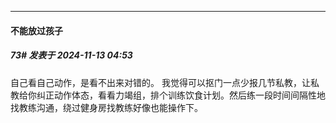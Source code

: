 ﻿
*****

####  不能放过孩子  
##### 73#       发表于 2024-11-13 04:53

自己看自己动作，是看不出来对错的。
我觉得可以抠门一点少报几节私教，让私教给你纠正动作体态，看看力竭组，排个训练饮食计划。然后练一段时间间隔性地找教练沟通，绕过健身房找教练好像也能操作下。

